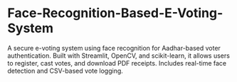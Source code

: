 # Face-Recognition-Based-E-Voting-System
A secure e-voting system using face recognition for Aadhar-based voter authentication. Built with Streamlit, OpenCV, and scikit-learn, it allows users to register, cast votes, and download PDF receipts. Includes real-time face detection and CSV-based vote logging.
